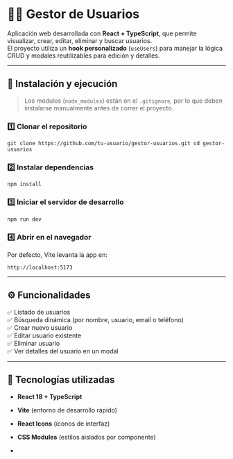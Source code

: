 # 🧑‍💼 Gestor de Usuarios

Aplicación web desarrollada con **React + TypeScript**, que permite visualizar, crear, editar, eliminar y buscar usuarios.  
El proyecto utiliza un **hook personalizado** (`useUsers`) para manejar la lógica CRUD y modales reutilizables para edición y detalles.

---

## 🚀 Instalación y ejecución

> Los módulos (`node_modules`) están en el `.gitignore`, por lo que deben instalarse manualmente antes de correr el proyecto.

### 1️⃣ Clonar el repositorio

`git clone https://github.com/tu-usuario/gestor-usuarios.git cd gestor-usuarios`

### 2️⃣ Instalar dependencias

`npm install`

### 3️⃣ Iniciar el servidor de desarrollo

`npm run dev`

### 4️⃣ Abrir en el navegador

Por defecto, Vite levanta la app en:

`http://localhost:5173`

---

## ⚙️ Funcionalidades

✅ Listado de usuarios  
✅ Búsqueda dinámica (por nombre, usuario, email o teléfono)  
✅ Crear nuevo usuario  
✅ Editar usuario existente  
✅ Eliminar usuario  
✅ Ver detalles del usuario en un modal

---

## 🧠 Tecnologías utilizadas

- **React 18 + TypeScript**
    
- **Vite** (entorno de desarrollo rápido)
    
- **React Icons** (íconos de interfaz)
    
- **CSS Modules** (estilos aislados por componente)
- 
